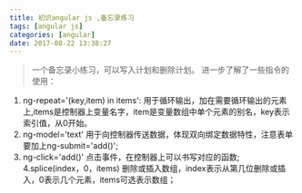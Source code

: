 ```yaml
---
title: 初识angular js ,备忘录练习
tags: [angular js]
categories: [angular]
date: 2017-08-22 13:38:27
---
```


> 一个备忘录小练习，可以写入计划和删除计划。 进一步了解了一些指令的使用：
 
<!--more-->

1. ng-repeat='(key,item) in items': 用于循环输出，加在需要循环输出的元素上,items是控制器上变量名字，item是变量数组中单个元素的别名，key表示索引值，从0开始。 
2. ng-model='text' 用于向控制器传送数据，体现双向绑定数据特性，注意表单要加上ng-submit='add()'; 
3. ng-click='add()' 点击事件，在控制器上可以书写对应的函数; 4.splice(index，0，items) 删除或插入数组，index表示从第几位删除或插入，0表示几个元素，items可选表示数组； 
